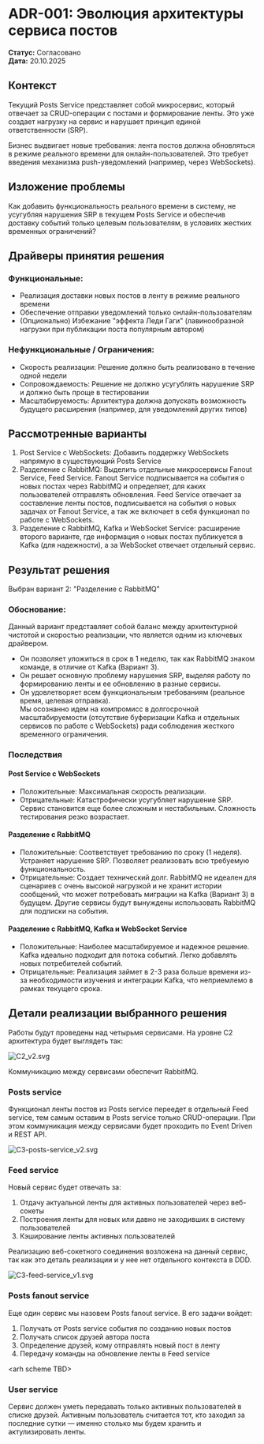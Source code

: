 # ADR-001: Эволюция архитектуры сервиса постов

**Статус:** Согласовано\
**Дата:** 20.10.2025

## Контекст

Текущий Posts Service представляет собой микросервис, который отвечает за CRUD-операции с постами и формирование ленты. Это уже создает
нагрузку на сервис и нарушает принцип единой ответственности (SRP).

Бизнес выдвигает новые требования: лента постов должна обновляться в режиме реального времени для онлайн-пользователей. Это требует
введения механизма push-уведомлений (например, через WebSockets).

## Изложение проблемы

Как добавить функциональность реального времени в систему, не усугубляя нарушения SRP в текущем Posts Service и обеспечив доставку событий
только целевым пользователям, в условиях жестких временных ограничений?

## Драйверы принятия решения

### Функциональные:

- Реализация доставки новых постов в ленту в режиме реального времени
- Обеспечение отправки уведомлений только онлайн-пользователям
- (Опционально) Избежание "эффекта Леди Гаги" (лавинообразной нагрузки при публикации поста популярным автором)

### Нефункциональные / Ограничения:

- Скорость реализации: Решение должно быть реализовано в течение одной недели
- Сопровождаемость: Решение не должно усугублять нарушение SRP и должно быть проще в тестировании
- Масштабируемость: Архитектура должна допускать возможность будущего расширения (например, для уведомлений других типов)

## Рассмотренные варианты

1. Post Service с WebSockets: Добавить поддержку WebSockets напрямую в существующий Posts Service
2. Разделение с RabbitMQ: Выделить отдельные микросервисы Fanout Service, Feed Service. Fanout Service
   подписывается на события о новых постах через RabbitMQ и определяет, для каких пользователей отправлять обновления. Feed Service
   отвечает за составление ленты постов, подписывается на события о новых задачах от Fanout Service, а так же включает в себя функционал по
   работе с WebSockets.
3. Разделение с RabbitMQ, Kafka и WebSocket Service: расширение второго варианте, где информация о новых постах публикуется в Kafka (для
   надежности), а за WebSocket отвечает отдельный сервис.

## Результат решения

Выбран вариант 2: "Разделение с RabbitMQ"

### Обоснование:

Данный вариант представляет собой баланс между архитектурной чистотой и скоростью реализации, что является одним из ключевых драйвером.

- Он позволяет уложиться в срок в 1 неделю, так как RabbitMQ знаком команде, в отличие от Kafka (Вариант 3).
- Он решает основную проблему нарушения SRP, выделяя работу по формированию ленты и ее обновлению в разные сервисы.
- Он удовлетворяет всем функциональным требованиям (реальное время, целевая отправка).\
  Мы осознанно идем на компромисс в долгосрочной масштабируемости (отсутствие буферизации Kafka и отдельных сервисов по работе с WebSockets)
  ради соблюдения жесткого временного ограничения.

### Последствия

#### Post Service с WebSockets

- Положительные: Максимальная скорость реализации.
- Отрицательные: Катастрофически усугубляет нарушение SRP. Сервис становится еще более сложным и нестабильным. Сложность тестирования
  резко возрастает.

#### Разделение с RabbitMQ

- Положительные: Соответствует требованию по сроку (1 неделя). Устраняет нарушение SRP. Позволяет реализовать всю требуемую функциональность.
- Отрицательные: Создает технический долг. RabbitMQ не идеален для сценариев с очень высокой нагрузкой и не хранит истории сообщений, 
  что может потребовать миграции на Kafka (Вариант 3) в будущем. Другие сервисы будут вынуждены использовать RabbitMQ для подписки на события.

#### Разделение с RabbitMQ, Kafka и WebSocket Service

- Положительные: Наиболее масштабируемое и надежное решение. Kafka идеально подходит для потока событий. Легко добавлять новых потребителей
  событий.
- Отрицательные: Реализация займет в 2-3 раза больше времени из-за необходимости изучения и интеграции Kafka, что неприемлемо в рамках 
  текущего срока.

## Детали реализации выбранного решения

Работы будут проведены над четырьмя сервисами. На уровне C2 архитектура будет выглядеть так:

![C2_v2.svg](../arch/c4/C2_v2.svg)

Коммуникацию между сервисами обеспечит RabbitMQ.

### Posts service

Функционал ленты постов из Posts service переедет в отдельный Feed service, тем самым оставим в Posts service только CRUD-операции. При
этом коммуникация между сервисами будет проходить по Event Driven и REST API.

![C3-posts-service_v2.svg](../arch/c4/C3-posts-service_v2.svg)

### Feed service

Новый сервис будет отвечать за:

1. Отдачу актуальной ленты для активных пользователей через веб-сокеты
2. Построения ленты для новых или давно не заходивших в систему пользователей
3. Кэширование ленты активных пользователей

Реализацию веб-сокетного соединения возложена на данный сервис, так как это деталь реализации и у нее нет отдельного контекста в DDD.

![C3-feed-service_v1.svg](../arch/c4/C3-feed-service_v1.svg)

### Posts fanout service

Еще один сервис мы назовем Posts fanout service. В его задачи войдет:

1. Получать от Posts service события по созданию новых постов
2. Получать список друзей автора поста
3. Определение друзей, кому отправлять новый пост в ленту
4. Передачу команды на обновление ленты в Feed service

\<arh scheme TBD\>

### User service

Сервис должен уметь передавать только активных пользователей в списке друзей. Активным пользователь считается тот, кто заходил за последние
сутки — именно столько мы будем хранить и актулизировать ленты.
